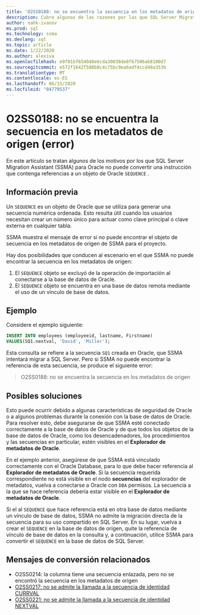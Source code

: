 ```yaml
---
title: 'O2SS0188: no se encuentra la secuencia en los metadatos de origen (error)'
description: Cubre algunas de las razones por las que SQL Server Migration Assistant (SSMA) para Oracle no puede convertir una instrucción que contenga referencias a un objeto de secuencia de Oracle.
author: nahk-ivanov
ms.prod: sql
ms.technology: ssma
ms.devlang: sql
ms.topic: article
ms.date: 1/22/2020
ms.author: alexiva
ms.openlocfilehash: e9f01bf654048e6cda30038de8f67506ab8100d7
ms.sourcegitcommit: e572f1642f588b8c4c75bc9ea6adf4ccd48a353b
ms.translationtype: MT
ms.contentlocale: es-ES
ms.lasthandoff: 06/15/2020
ms.locfileid: "84779537"
---
```

# <a name="o2ss0188-sequence-not-found-in-source-metadata-error"></a>O2SS0188: no se encuentra la secuencia en los metadatos de origen (error)

En este artículo se tratan algunos de los motivos por los que SQL Server Migration Assistant (SSMA) para Oracle no puede convertir una instrucción que contenga referencias a un objeto de Oracle `SEQUENCE` .

## <a name="background"></a>Información previa

Un `SEQUENCE` es un objeto de Oracle que se utiliza para generar una secuencia numérica ordenada. Esto resulta útil cuando los usuarios necesitan crear un número único para actuar como clave principal o clave externa en cualquier tabla.

SSMA muestra el mensaje de error si no puede encontrar el objeto de secuencia en los metadatos de origen de SSMA para el proyecto.

Hay dos posibilidades que conducen al escenario en el que SSMA no puede encontrar la secuencia en los metadatos de origen:

1. El `SEQUENCE` objeto se excluyó de la operación de importación al conectarse a la base de datos de Oracle.
2. El `SEQUENCE` objeto se encuentra en una base de datos remota mediante el uso de un vínculo de base de datos.

## <a name="example"></a>Ejemplo

Considere el ejemplo siguiente:

```sql
INSERT INTO employees (employeeid, lastname, Firstname)
VALUES(SQ1.nextval, 'David', 'Miller');
```

Esta consulta se refiere a la secuencia `SQ1` creada en Oracle, que SSMA intentará migrar a SQL Server. Pero si SSMA no puede encontrar la referencia de esta secuencia, se produce el siguiente error:

> O2SS0188: no se encuentra la secuencia en los metadatos de origen

## <a name="possible-remedies"></a>Posibles soluciones

Esto puede ocurrir debido a algunas características de seguridad de Oracle o a algunos problemas durante la conexión con la base de datos de Oracle. Para resolver esto, debe asegurarse de que SSMA esté conectado correctamente a la base de datos de Oracle y de que todos los objetos de la base de datos de Oracle, como los desencadenadores, los procedimientos y las secuencias en particular, estén visibles en el **Explorador de metadatos de Oracle**.

En el ejemplo anterior, asegúrese de que SSMA está vinculado correctamente con el Oracle Database, para lo que debe hacer referencia al **Explorador de metadatos de Oracle**. Si la secuencia requerida correspondiente no está visible en el nodo **secuencias** del explorador de metadatos, vuelva a conectarse a Oracle con `DBA` permisos. La secuencia a la que se hace referencia debería estar visible en el **Explorador de metadatos de Oracle**.

Si el al `SEQUENCE` que hace referencia está en otra base de datos mediante un vínculo de base de datos, SSMA no admite la migración directa de la secuencia para su uso compartido en SQL Server. En su lugar, vuelva a crear el `SEQUENCE` en la base de datos de origen, quite la referencia de vínculo de base de datos en la consulta y, a continuación, utilice SSMA para convertir el `SEQUENCE` en la base de datos de SQL Server.

## <a name="related-conversion-messages"></a>Mensajes de conversión relacionados

* O2SS0214: la columna tiene una secuencia enlazada, pero no se encontró la secuencia en los metadatos de origen
* [O2SS0217: no se admite la llamada a la secuencia de identidad CURRVAL](o2ss0217.md)
* [O2SS0221: no se admite la llamada a la secuencia de identidad NEXTVAL](o2ss0221.md)
